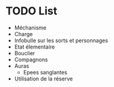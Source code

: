 # TODO List

- Méchanisme
- Charge
- Infobulle sur les sorts et personnages
- Etat élementaire
- Bouclier
- Compagnons
- Auras
    - Epees sanglantes
- Utilisation de la réserve
 